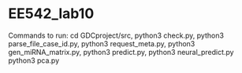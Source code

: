 # EE542_lab10
Commands to run:
cd GDCproject/src, 
python3 check.py, 
python3 parse_file_case_id.py, 
python3 request_meta.py, 
python3 gen_miRNA_matrix.py, 
python3 predict.py, 
python3 neural_predict.py
python3 pca.py
